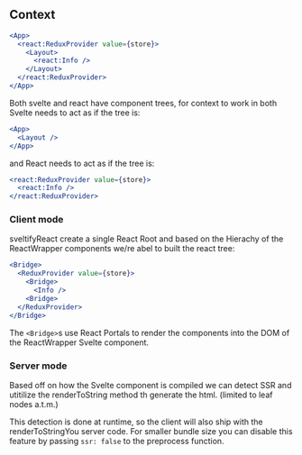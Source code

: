 ## Context

```jsx
<App>
  <react:ReduxProvider value={store}>
    <Layout>
      <react:Info />
    </Layout>
  </react:ReduxProvider>
</App>
```

Both svelte and react have component trees, for context to work in both Svelte needs to act as if the tree is:

```jsx
<App>
  <Layout />
</App>
```

and React needs to act as if the tree is:

```jsx
<react:ReduxProvider value={store}>
  <react:Info />
</react:ReduxProvider>
```

### Client mode

sveltifyReact create a single React Root and based on the Hierachy of the ReactWrapper components we/re abel to built the react tree:

```jsx
<Bridge>
  <ReduxProvider value={store}>
    <Bridge>
      <Info />
    <Bridge>
  </ReduxProvider>
</Bridge>
```

The `<Bridge>`s use React Portals to render the components into the DOM of the ReactWrapper Svelte component.

### Server mode

Based off on how the Svelte component is compiled we can detect SSR and utitilize the renderToString method th generate the html. (limited to leaf nodes a.t.m.)

This detection is done at runtime, so the client will also ship with the renderToStringYou server code.
For smaller bundle size you can disable this feature by passing `ssr: false` to the preprocess function.
